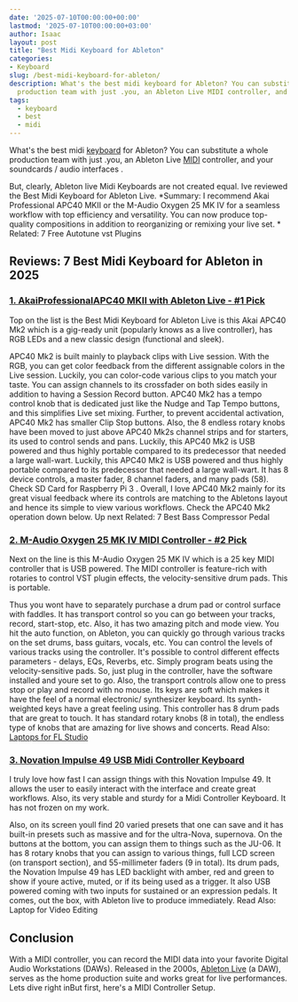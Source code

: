 ```yaml
---
date: '2025-07-10T00:00:00+00:00'
lastmod: '2025-07-10T00:00:00+03:00'
author: Isaac
layout: post
title: "Best Midi Keyboard for Ableton"
categories:
- Keyboard
slug: /best-midi-keyboard-for-ableton/
description: What's the best midi keyboard for Ableton? You can substitute a whole
  production team with just .you, an Ableton Live MIDI controller, and your
tags: 
  - keyboard
  - best
  - midi
---
```

What's the best midi [keyboard](/posts/best-49-key-midi-controller/) for Ableton? You can substitute a whole production team with just .you, an Ableton Live [MIDI](/posts/best-midi-keyboard-controller/) controller, and your
soundcards / audio interfaces
.

But, clearly, Ableton live Midi Keyboards are not created equal. Ive reviewed the Best Midi Keyboard for Ableton Live.
*Summary: I recommend Akai Professional APC40 MKII or the M-Audio Oxygen 25 MK IV for a seamless workflow with top efficiency and versatility. You can now produce top-quality compositions in addition to reorganizing or remixing your live set. *
Related:
7 Free Autotune vst Plugins
## Reviews: 7 Best Midi Keyboard for Ableton in 2025
### [1. AkaiProfessionalAPC40 MKII with Ableton Live - #1 Pick](https://www.amazon.com/dp/B00J3YYSUW/?tag=p-policy-20)
Top on the list is the Best Midi Keyboard for Ableton Live is this Akai APC40 Mk2  which is a gig-ready unit (popularly knows as a live controller), has RGB LEDs and a new classic design (functional and sleek).

APC40 Mk2 is built mainly to playback clips with Live session. With the RGB, you can get color feedback from the different assignable colors in the Live session. Luckily, you can color-code various clips to you match your taste.
You can assign channels to its crossfader on both sides easily in addition to having a Session Record button. APC40 Mk2 has a tempo control knob that is dedicated just like the Nudge and Tap Tempo buttons, and this simplifies Live set mixing. Further, to prevent accidental activation, APC40 Mk2 has smaller Clip Stop buttons.
Also, the 8 endless rotary knobs have been moved to just above APC40 Mk2s channel strips  and for starters, its used to control sends and pans. Luckily, this APC40 Mk2 is USB powered and thus highly portable  compared to its predecessor that needed a large wall-wart.
Luckily, this APC40 Mk2 is USB powered and thus highly portable  compared to its predecessor that needed a large wall-wart. It has 8 device controls, a master fader, 8 channel faders, and many pads (58). Check
SD Card for Raspberry Pi 3
.
Overall, I love APC40 Mk2 mainly for its great visual feedback  where its controls are matching to the Abletons layout and hence its simple to view various workflows. Check the APC40 Mk2 operation down below.
Up next
Related:
7 Best Bass Compressor Pedal
### [2. M-Audio Oxygen 25 MK IV MIDI Controller - #2 Pick](https://www.amazon.com/dp/B00IWTZZ8S/?tag=p-policy-20)
Next on the line is this M-Audio Oxygen 25 MK IV  which is a 25 key MIDI controller that is USB powered. The MIDI controller is feature-rich  with rotaries to control VST plugin effects, the velocity-sensitive drum pads. This is portable.

Thus you wont have to separately purchase a drum pad or control surface with faddles. It has transport control  so you can go between your tracks, record, start-stop, etc. Also, it has two amazing pitch and mode view.
You hit the auto function, on Ableton, you can quickly go through various tracks on the set  drums, bass guitars, vocals, etc. You can control the levels of various tracks using the controller.
It's possible to control different effects parameters - delays, EQs, Reverbs, etc. Simply program beats using the velocity-sensitive pads. So, just plug in the controller, have the software installed and youre set to go.
Also, the transport controls allow one to press stop or play and record with no mouse. Its keys are soft which makes it have the feel of a normal electronic/ synthesizer keyboard.
Its synth-weighted keys have a great feeling using. This controller has 8 drum pads that are great to touch. It has standard rotary knobs (8 in total), the endless type of knobs that are amazing for live shows and concerts.
Read Also:
[Laptops for FL Studio](https://pestpolicy.com/best-laptops-for-fl-studio/)
### [3. Novation Impulse 49 USB Midi Controller Keyboard](https://www.amazon.com/dp/B005M02VNW/?tag=p-policy-20)
I truly love how fast I can assign things with this Novation Impulse 49. It allows the user to easily interact with the interface and create great workflows. Also, its very stable and sturdy for a Midi Controller Keyboard. It has not frozen on my work.


Also, on its screen youll find 20 varied presets that one can save  and it has built-in presets such as massive and for the ultra-Nova, supernova. On the buttons at the bottom, you can assign them to things such as the JU-06.
It has 8 rotary knobs that you can assign to various things, full LCD screen (on transport section), and 55-millimeter faders (9 in total). Its drum pads, the Novation Impulse 49 has LED backlight with amber, red and green  to show if youre active, muted, or if its being used as a trigger.
It also USB powered  coming with two inputs for sustained or an expression pedals. It comes, out the box, with Ableton live to produce immediately.
Read Also:
Laptop for Video Editing
## Conclusion
With a MIDI controller, you can record the MIDI data into your favorite Digital Audio Workstations (DAWs). Released in the 2000s,
[Ableton Live](https://www.ableton.com/en/)
(a DAW), serves as the home production suite and works great for live performances. Lets dive right inBut first, here's a MIDI Controller Setup.
